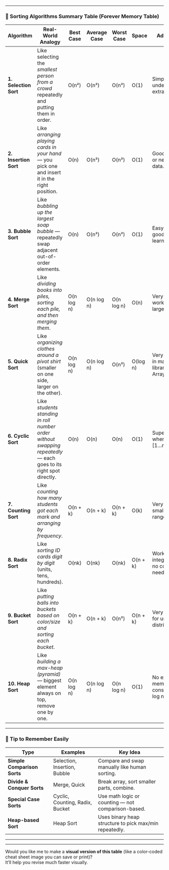 

---

### 🧠 Sorting Algorithms Summary Table (Forever Memory Table)

|**Algorithm**|**Real-World Analogy**|**Best Case**|**Average Case**|**Worst Case**|**Space**|**Advantages**|**Disadvantages**|
|---|---|---|---|---|---|---|---|
|**1. Selection Sort**|Like selecting the _smallest person from a crowd_ repeatedly and putting them in order.|O(n²)|O(n²)|O(n²)|O(1)|Simple to understand, no extra memory.|Very slow for large data, always compares all elements.|
|**2. Insertion Sort**|Like _arranging playing cards in your hand_ — you pick one and insert it in the right position.|O(n)|O(n²)|O(n²)|O(1)|Good for small or nearly sorted data.|Poor performance on large unsorted data.|
|**3. Bubble Sort**|Like _bubbling up the largest soap bubble_ — repeatedly swap adjacent out-of-order elements.|O(n)|O(n²)|O(n²)|O(1)|Easy to code, good for learning.|Very inefficient, not used in real apps.|
|**4. Merge Sort**|Like _dividing books into piles, sorting each pile, and then merging them_.|O(n log n)|O(n log n)|O(n log n)|O(n)|Very stable, works well for large data.|Needs extra memory, slower for small arrays.|
|**5. Quick Sort**|Like _organizing clothes around a pivot shirt_ (smaller on one side, larger on the other).|O(n log n)|O(n log n)|O(n²)|O(log n)|Very fast, used in many libraries (e.g., Arrays.sort).|Unstable, worst case on already sorted data (unless randomized).|
|**6. Cyclic Sort**|Like _students standing in roll number order without swapping repeatedly_ — each goes to its right spot directly.|O(n)|O(n)|O(n)|O(1)|Super efficient when range = [1…n].|Works only for special cases (like missing numbers, duplicates).|
|**7. Counting Sort**|Like _counting how many students got each mark and arranging by frequency_.|O(n + k)|O(n + k)|O(n + k)|O(k)|Very fast for small integer range.|Not good for large number ranges or negative numbers.|
|**8. Radix Sort**|Like _sorting ID cards digit by digit_ (units, tens, hundreds).|O(nk)|O(nk)|O(nk)|O(n + k)|Works great for integers/strings, no comparison needed.|Needs stable sort (like counting) inside, only for numbers/strings.|
|**9. Bucket Sort**|Like _putting balls into buckets based on color/size and sorting each bucket_.|O(n + k)|O(n + k)|O(n²)|O(n + k)|Very efficient for uniform data distribution.|Fails if data is unevenly distributed.|
|**10. Heap Sort**|Like _building a max-heap (pyramid)_ — biggest element always on top, remove one by one.|O(n log n)|O(n log n)|O(n log n)|O(1)|No extra memory, consistent O(n log n).|Not stable, slower than merge/quick in practice.|

---

### 🧩 Tip to Remember Easily

|**Type**|**Examples**|**Key Idea**|
|---|---|---|
|**Simple Comparison Sorts**|Selection, Insertion, Bubble|Compare and swap manually like human sorting.|
|**Divide & Conquer Sorts**|Merge, Quick|Break array, sort smaller parts, combine.|
|**Special Case Sorts**|Cyclic, Counting, Radix, Bucket|Use math logic or counting — not comparison-based.|
|**Heap-based Sort**|Heap Sort|Uses binary heap structure to pick max/min repeatedly.|

---




---

Would you like me to make a **visual version of this table** (like a color-coded cheat sheet image you can save or print)?  
It’ll help you revise much faster visually.